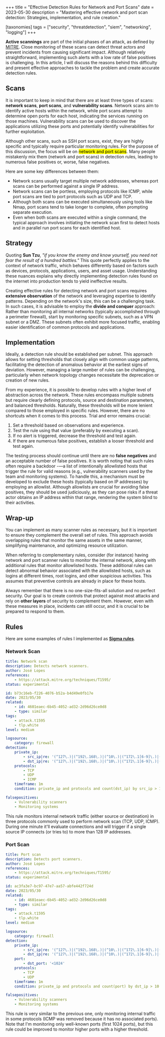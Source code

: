 +++
title = "Effective Detection Rules for Network and Port Scans"
date  = 2023-05-30
description = "Mastering effective network and port scan detection: Strategies, implementation, and rule creation."

[taxonomies]
tags = ["security", "threatdetection", "siem", "networking", "logging"]
+++

**Active scannings** are part of the initial phases of an attack, as defined by [MITRE](https://attack.mitre.org/tactics/TA0043/).  Close monitoring of these scans can detect threat actors and prevent incidents from causing significant impact.  Although relatively straightforward, implementing such alerts with a low rate of false positives is challenging.  In this article, I will discuss the reasons behind this difficulty and present effective approaches to tackle the problem and create accurate detection rules.


## Scans
It is important to keep in mind that there are at least three types of scans: **network scans**, **port scans**, and **vulnerability scans**. Network scans aim to identify active hosts within the network, while port scans attempt to determine open ports for each host, indicating the services running on those machines.  Vulnerability scans can be used to discover the applications utilizing these ports and potentially identify vulnerabilities for further exploitation.

Although other scans, such as SSH port scans, exist, they are highly specific and typically require particular monitoring rules.  For the purpose of this discussion, the focus will be on <mark>network and port scans</mark>.  Many people mistakenly mix them (network and port scans) in detection rules, leading to numerous false positives or, worse, false negatives.

Here are some key differences between them:

- Network scans usually target multiple network addresses, whereas port scans can be performed against a single IP address.
- Network scans can be portless, employing protocols like ICMP, while port scans are tied to port protocols such as UDP and TCP.
- Although both scans can be executed simultaneously using tools like Nmap, port scans tend to take longer to complete, often prompting separate execution.
- Even when both scans are executed within a single command, the typical approach involves initiating the network scan first to detect hosts and in parallel run port scans for each identified host.


## Strategy
Quoting **Sun Tzu**, *"if you know the enemy and know yourself, you need not fear the result of a hundred battles."*  This quote perfectly applies to the context of network traffic, which behaves differently based on factors such as devices, protocols, applications, users, and asset usage.  Understanding these nuances explains why directly implementing detection rules found on the internet into production tends to yield ineffective results.

Creating effective rules for detecting network and port scans requires **extensive observation** of the network and leveraging expertise to identify patterns.  Depending on the network's size, this can be a challenging task.  In such cases, it is advisable to employ the **divide and conquer** approach: Rather than monitoring all internal networks (typically accomplished through a perimeter firewall), start by monitoring specific subnets, such as a VPN subnet or a DMZ.  These subnets often exhibit more focused traffic, enabling easier identification of common protocols and applications.


## Implementation
Ideally, a detection rule should be established per subnet.  This approach allows for setting thresholds that closely align with common usage patterns, facilitating the detection of anomalous behavior at the earliest signs of deviation.  However, managing a large number of rules can be challenging, particularly when network topology changes necessitate the deprecation or creation of new rules.

From my experience, it is possible to develop rules with a higher level of abstraction across the network.  These rules encompass multiple subnets but require clearly defining protocols, source and destination parameters, and balanced thresholds.  Naturally, these thresholds will be more lenient compared to those employed in specific rules.  However, there are no shortcuts when it comes to this process.  Trial and error remains crucial:

1. Set a threshold based on observations and experience.
2. Test the rule using that value (preferably by executing a scan).
3. If no alert is triggered, decrease the threshold and test again.
4. If there are numerous false positives, establish a looser threshold and test again.

The testing process should continue until there are no **false negatives** and an acceptable number of false positives.  It is worth noting that such rules often require a backdoor -—a list of intentionally allowlisted hosts that trigger the rule for valid reasons (e.g., vulnerability scanners used by the team and monitoring systems).  To handle this, a mechanism must be developed to exclude these hosts (typically based on IP addresses) by employing an allowlist.  Although allowlists are crucial for avoiding false positives, they should be used judiciously, as they can pose risks if a threat actor obtains an IP address within that range, rendering the system blind to their activities.


## Wrap-up
You can implement as many scanner rules as necessary, but it is important to ensure they complement the overall set of rules.  This approach avoids overlapping rules that monitor the same assets in the same manner, simplifying maintenance, and optimizing resource utilization.

When referring to complementary rules, consider (for instance) having network and port scanner rules to monitor the internal network, along with additional rules that monitor allowlisted hosts.  These additional rules can detect abnormal behavior associated with the allowlisted hosts, such as logins at different times, root logins, and other suspicious activities.  This assumes that preventive controls are already in place for these hosts.

Always remember that there is no one-size-fits-all solution and no perfect security.  Our goal is to create controls that protect against most attacks and rely on **other layers** of security to complement them.  However, even with these measures in place, incidents can still occur, and it is crucial to be prepared to respond to them.


## Rules
Here are some examples of rules I implemented as **[Sigma rules](https://github.com/SigmaHQ/sigma)**.

### Network Scan

```yaml
title: Network scan
description: Detects network scanners.
author: José Lopes
references:
    - https://attack.mitre.org/techniques/T1595/
status: experimental

id: b73c16eb-f226-4076-b52a-b4d49e0fb17e
date: 2023/05/30
related:
    - id: 4601eaec-6b45-4052-ad32-2d96d26ce0d8
    - type: similar
tags:
    - attack.t1595
    - tlp.white
level: medium

logsource:
    category: firewall
detection:
    private_ip:
        - src_ip|re: '(^127\.)|(^192\.168\.)|(^10\.)|(^172\.1[6-9]\.)|(^172\.2[0-9]\.)|(^172\.3[0-1]\.)|(^::1$)|(^[fF][cCdD])'
        - dst_ip|re: '(^127\.)|(^192\.168\.)|(^10\.)|(^172\.1[6-9]\.)|(^172\.2[0-9]\.)|(^172\.3[0-1]\.)|(^::1$)|(^[fF][cCdD])'
    protocols:
        - TCP
        - UDP
        - ICMP
    timeframe: 1m
    condition: private_ip and protocols and count(dst_ip) by src_ip > 128

falsepositives:
    - Vulnerability scanners
    - Monitoring systems
```

This rule monitors internal network traffic (either source or destination) in three protocols commonly used to perform network scan (TCP, UDP, ICMP).  During one minute it'll evaluate connections and will trigger if a single source IP connects (or tries to) to more than 128 IP addresses.

### Port Scan

```yaml
title: Port scan
description: Detects port scanners.
author: José Lopes
references:
    - https://attack.mitre.org/techniques/T1595/
status: experimental

id: ac3fa3e7-bc97-47e7-aa57-abfe442f724d
date: 2023/05/30
related:
    - id: 4601eaec-6b45-4052-ad32-2d96d26ce0d8
    - type: similar
tags:
    - attack.t1595
    - tlp.white
level: medium

logsource:
    category: firewall
detection:
    private_ip:
        - src_ip|re: '(^127\.)|(^192\.168\.)|(^10\.)|(^172\.1[6-9]\.)|(^172\.2[0-9]\.)|(^172\.3[0-1]\.)|(^::1$)|(^[fF][cCdD])'
        - dst_ip|re: '(^127\.)|(^192\.168\.)|(^10\.)|(^172\.1[6-9]\.)|(^172\.2[0-9]\.)|(^172\.3[0-1]\.)|(^::1$)|(^[fF][cCdD])'
    port:
        - dst_port: '<1024'
    protocols:
        - TCP
        - UDP
    timeframe: 1m
    condition: private_ip and protocols and count(port) by dst_ip > 10

falsepositives:
    - Vulnerability scanners
    - Monitoring systems
```

This rule is very similar to the previous one, only monitoring internal traffic in some protocols (ICMP was removed because it has no associated ports).  Note that I'm monitoring only well-known ports (first 1024 ports), but this rule could be improved to monitor higher ports with a higher threshold.
